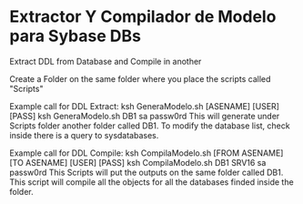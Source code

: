 # Extractor Y Compilador de Modelo para Sybase DBs
Extract DDL from Database and Compile in another

Create a Folder on the same folder where you place the scripts called "Scripts"

Example call for DDL Extract: ksh GeneraModelo.sh [ASENAME] [USER] [PASS]
ksh GeneraModelo.sh DB1 sa passw0rd
This will generate under Scripts folder another folder called DB1.
To modify the database list, check inside there is a query to sysdatabases.

Example call for DDL Compile: ksh CompilaModelo.sh [FROM ASENAME] [TO ASENAME] [USER] [PASS]
ksh CompilaModelo.sh DB1 SRV16 sa passw0rd
This Scripts will put the outputs on the same folder called DB1.
This script will compile all the objects for all the databases finded inside the folder.
